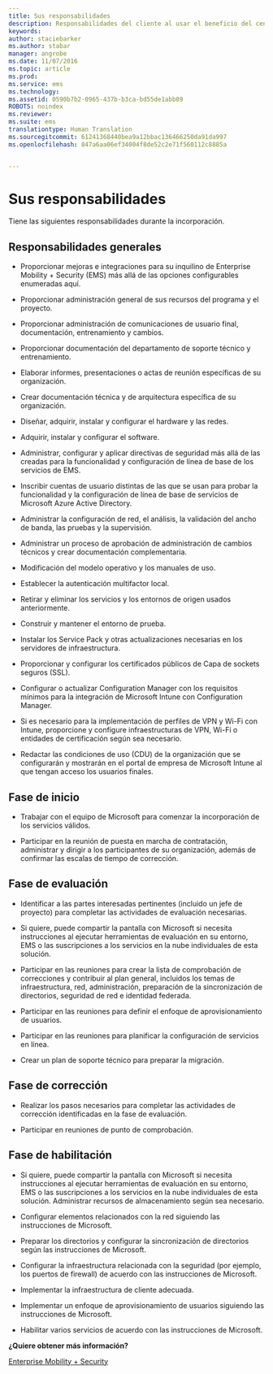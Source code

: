 ```yaml
---
title: Sus responsabilidades
description: Responsabilidades del cliente al usar el beneficio del centro de FastTrack
keywords: 
author: staciebarker
ms.author: stabar
manager: angrobe
ms.date: 11/07/2016
ms.topic: article
ms.prod: 
ms.service: ems
ms.technology: 
ms.assetid: 0590b7b2-0965-437b-b3ca-bd55de1abb09
ROBOTS: noindex
ms.reviewer: 
ms.suite: ems
translationtype: Human Translation
ms.sourcegitcommit: 61241368440bea9a12bbac136466250da91da997
ms.openlocfilehash: 847a6aa06ef34004f8de52c2e71f560112c8885a


---
```


# <a name="your-responsibilities"></a>Sus responsabilidades

Tiene las siguientes responsabilidades durante la incorporación.

## <a name="general-responsibilities"></a>Responsabilidades generales

-   Proporcionar mejoras e integraciones para su inquilino de Enterprise Mobility + Security (EMS) más allá de las opciones configurables enumeradas aquí.

-   Proporcionar administración general de sus recursos del programa y el proyecto.

-   Proporcionar administración de comunicaciones de usuario final, documentación, entrenamiento y cambios.

-   Proporcionar documentación del departamento de soporte técnico y entrenamiento.

-   Elaborar informes, presentaciones o actas de reunión específicas de su organización.

-   Crear documentación técnica y de arquitectura específica de su organización.

-   Diseñar, adquirir, instalar y configurar el hardware y las redes.

-   Adquirir, instalar y configurar el software.

-   Administrar, configurar y aplicar directivas de seguridad más allá de las creadas para la funcionalidad y configuración de línea de base de los servicios de EMS.

-   Inscribir cuentas de usuario distintas de las que se usan para probar la funcionalidad y la configuración de línea de base de servicios de Microsoft Azure Active Directory.

-   Administrar la configuración de red, el análisis, la validación del ancho de banda, las pruebas y la supervisión.

-   Administrar un proceso de aprobación de administración de cambios técnicos y crear documentación complementaria.

-   Modificación del modelo operativo y los manuales de uso.

-   Establecer la autenticación multifactor local.

-   Retirar y eliminar los servicios y los entornos de origen usados anteriormente.

-   Construir y mantener el entorno de prueba.

-   Instalar los Service Pack y otras actualizaciones necesarias en los servidores de infraestructura.

-   Proporcionar y configurar los certificados públicos de Capa de sockets seguros (SSL).

-   Configurar o actualizar Configuration Manager con los requisitos mínimos para la integración de Microsoft Intune con Configuration Manager.

-   Si es necesario para la implementación de perfiles de VPN y Wi-Fi con Intune, proporcione y configure infraestructuras de VPN, Wi-Fi o entidades de certificación según sea necesario.

-   Redactar las condiciones de uso (CDU) de la organización que se configurarán y mostrarán en el portal de empresa de Microsoft Intune al que tengan acceso los usuarios finales.

## <a name="initiate-phase"></a>Fase de inicio

-   Trabajar con el equipo de Microsoft para comenzar la incorporación de los servicios válidos.

-   Participar en la reunión de puesta en marcha de contratación, administrar y dirigir a los participantes de su organización, además de confirmar las escalas de tiempo de corrección.

## <a name="assess-phase"></a>Fase de evaluación

-   Identificar a las partes interesadas pertinentes (incluido un jefe de proyecto) para completar las actividades de evaluación necesarias.

-   Si quiere, puede compartir la pantalla con Microsoft si necesita instrucciones al ejecutar herramientas de evaluación en su entorno, EMS o las suscripciones a los servicios en la nube individuales de esta solución.

-   Participar en las reuniones para crear la lista de comprobación de correcciones y contribuir al plan general, incluidos los temas de infraestructura, red, administración, preparación de la sincronización de directorios, seguridad de red e identidad federada.

-   Participar en las reuniones para definir el enfoque de aprovisionamiento de usuarios.

-   Participar en las reuniones para planificar la configuración de servicios en línea.

-   Crear un plan de soporte técnico para preparar la migración.

## <a name="remediate-phase"></a>Fase de corrección

-   Realizar los pasos necesarios para completar las actividades de corrección identificadas en la fase de evaluación.

-   Participar en reuniones de punto de comprobación.

## <a name="enable-phase"></a>Fase de habilitación

-   Si quiere, puede compartir la pantalla con Microsoft si necesita instrucciones al ejecutar herramientas de evaluación en su entorno, EMS o las suscripciones a los servicios en la nube individuales de esta solución. Administrar recursos de almacenamiento según sea necesario.

-   Configurar elementos relacionados con la red siguiendo las instrucciones de Microsoft.

-   Preparar los directorios y configurar la sincronización de directorios según las instrucciones de Microsoft.

-   Configurar la infraestructura relacionada con la seguridad (por ejemplo, los puertos de firewall) de acuerdo con las instrucciones de Microsoft.

-   Implementar la infraestructura de cliente adecuada.

-   Implementar un enfoque de aprovisionamiento de usuarios siguiendo las instrucciones de Microsoft.

-   Habilitar varios servicios de acuerdo con las instrucciones de Microsoft.

**¿Quiere obtener más información?**

[Enterprise Mobility + Security](https://www.microsoft.com/en-us/cloud-platform/enterprise-mobility)



<!--HONumber=Nov16_HO4-->


